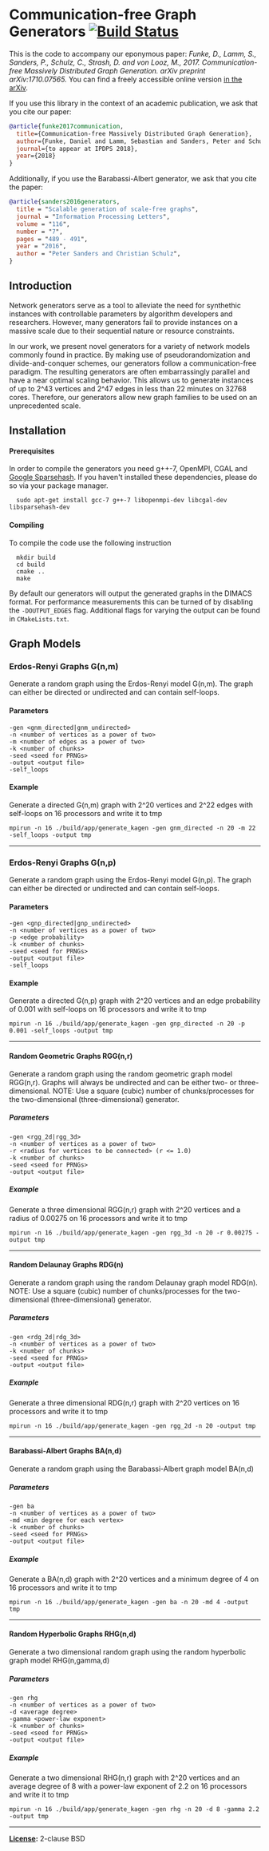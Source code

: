 # Communication-free Graph Generators [![Build Status](https://travis-ci.com/sebalamm/KaGen_Release.svg?token=xPJBtRVg2pEbu9qYXkx1&branch=master)](https://travis-ci.com/sebalamm/KaGen_Release) 

This is the code to accompany our eponymous paper: *Funke, D., Lamm, S., Sanders, P., Schulz, C., Strash, D. and von Looz, M., 2017. Communication-free Massively Distributed Graph Generation. arXiv preprint arXiv:1710.07565.*
You can find a freely accessible online version [in the arXiv](https://arxiv.org/abs/1710.07565).

If you use this library in the context of an academic publication, we ask that you cite our paper:
```bibtex
@article{funke2017communication,
  title={Communication-free Massively Distributed Graph Generation},
  author={Funke, Daniel and Lamm, Sebastian and Sanders, Peter and Schulz, Christian and Strash, Darren and von Looz, Moritz},
  journal={to appear at IPDPS 2018},
  year={2018}
}
```

Additionally, if you use the Barabassi-Albert generator, we ask that you cite the paper:
```bibtex
@article{sanders2016generators,
  title = "Scalable generation of scale-free graphs",
  journal = "Information Processing Letters",
  volume = "116",
  number = "7",
  pages = "489 - 491",
  year = "2016",
  author = "Peter Sanders and Christian Schulz",
}
```

## Introduction 
Network generators serve as a tool to alleviate the need for synthethic instances with controllable parameters by algorithm developers and researchers. 
However, many generators fail to provide instances on a massive scale due to their sequential nature or resource constraints.

In our work, we present novel generators for a variety of network models commonly found in practice.
By making use of pseudorandomization and divide-and-conquer schemes, our generators follow a communication-free paradigm.
The resulting generators are often embarrassingly parallel and have a near optimal scaling behavior.
This allows us to generate instances of up to 2^43 vertices and 2^47 edges in less than 22 minutes on 32768 cores.
Therefore, our generators allow new graph families to be used on an unprecedented scale.

## Installation

#### Prerequisites
In order to compile the generators you need g++-7, OpenMPI, CGAL and [Google Sparsehash](https://github.com/sparsehash/sparsehash).
If you haven't installed these dependencies, please do so via your package manager.
```
  sudo apt-get install gcc-7 g++-7 libopenmpi-dev libcgal-dev libsparsehash-dev 
```

#### Compiling 
To compile the code use the following instruction
```
  mkdir build
  cd build
  cmake ..
  make
```

By default our generators will output the generated graphs in the DIMACS format.
For performance measurements this can be turned of by disabling the `-DOUTPUT_EDGES` flag.
Additional flags for varying the output can be found in `CMakeLists.txt`.

## Graph Models

### Erdos-Renyi Graphs G(n,m)
Generate a random graph using the Erdos-Renyi model G(n,m).
The graph can either be directed or undirected and can contain self-loops.

#### Parameters
```
-gen <gnm_directed|gnm_undirected>
-n <number of vertices as a power of two>
-m <number of edges as a power of two>
-k <number of chunks> 
-seed <seed for PRNGs>
-output <output file>
-self_loops 
```

#### Example
Generate a directed G(n,m) graph with 2^20 vertices and 2^22 edges with self-loops on 16 processors and write it to tmp
```
mpirun -n 16 ./build/app/generate_kagen -gen gnm_directed -n 20 -m 22 -self_loops -output tmp
```

---

### Erdos-Renyi Graphs G(n,p)
Generate a random graph using the Erdos-Renyi model G(n,p).
The graph can either be directed or undirected and can contain self-loops.

#### Parameters
```
-gen <gnp_directed|gnp_undirected>
-n <number of vertices as a power of two>
-p <edge probability>
-k <number of chunks> 
-seed <seed for PRNGs>
-output <output file>
-self_loops 
```

#### Example
Generate a directed G(n,p) graph with 2^20 vertices and an edge probability of 0.001 with self-loops on 16 processors and write it to tmp
```
mpirun -n 16 ./build/app/generate_kagen -gen gnp_directed -n 20 -p 0.001 -self_loops -output tmp
```

---

#### Random Geometric Graphs RGG(n,r)
Generate a random graph using the random geometric graph model RGG(n,r).
Graphs will always be undirected and can be either two- or three-dimensional.
NOTE: Use a square (cubic) number of chunks/processes for the two-dimensional (three-dimensional) generator.
##### Parameters
```
-gen <rgg_2d|rgg_3d>
-n <number of vertices as a power of two>
-r <radius for vertices to be connected> (r <= 1.0)
-k <number of chunks>
-seed <seed for PRNGs>
-output <output file>
```

##### Example
Generate a three dimensional RGG(n,r) graph with 2^20 vertices and a radius of 0.00275 on 16 processors and write it to tmp
```
mpirun -n 16 ./build/app/generate_kagen -gen rgg_3d -n 20 -r 0.00275 -output tmp
```

--- 

#### Random Delaunay Graphs RDG(n)
Generate a random graph using the random Delaunay graph model RDG(n).
NOTE: Use a square (cubic) number of chunks/processes for the two-dimensional (three-dimensional) generator.
##### Parameters
```
-gen <rdg_2d|rdg_3d>
-n <number of vertices as a power of two>
-k <number of chunks>
-seed <seed for PRNGs>
-output <output file>
```

##### Example
Generate a three dimensional RDG(n,r) graph with 2^20 vertices on 16 processors and write it to tmp
```
mpirun -n 16 ./build/app/generate_kagen -gen rgg_2d -n 20 -output tmp
```

--- 

#### Barabassi-Albert Graphs BA(n,d)
Generate a random graph using the Barabassi-Albert graph model BA(n,d)
##### Parameters
```
-gen ba
-n <number of vertices as a power of two>
-md <min degree for each vertex> 
-k <number of chunks>
-seed <seed for PRNGs>
-output <output file>
```

##### Example
Generate a BA(n,d) graph with 2^20 vertices and a minimum degree of 4 on 16 processors and write it to tmp
```
mpirun -n 16 ./build/app/generate_kagen -gen ba -n 20 -md 4 -output tmp
```

--- 

#### Random Hyperbolic Graphs RHG(n,d)
Generate a two dimensional random graph using the random hyperbolic graph model RHG(n,gamma,d)
##### Parameters
```
-gen rhg
-n <number of vertices as a power of two>
-d <average degree> 
-gamma <power-law exponent> 
-k <number of chunks>
-seed <seed for PRNGs>
-output <output file>
```

##### Example
Generate a two dimensional RHG(n,r) graph with 2^20 vertices and an average degree of 8 with a power-law exponent of 2.2 on 16 processors and write it to tmp
```
mpirun -n 16 ./build/app/generate_kagen -gen rhg -n 20 -d 8 -gamma 2.2 -output tmp
```

--- 

**[License](/LICENSE):** 2-clause BSD
